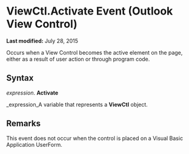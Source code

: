 
# ViewCtl.Activate Event (Outlook View Control)

 **Last modified:** July 28, 2015

Occurs when a View Control becomes the active element on the page, either as a result of user action or through program code.

## Syntax

 _expression_. **Activate**

 _expression_A variable that represents a  **ViewCtl** object.


## Remarks

This event does not occur when the control is placed on a Visual Basic Application UserForm.

